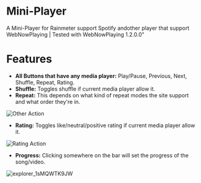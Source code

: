 # Mini-Player
A Mini-Player for Rainmeter support Spotify andother player that support WebNowPlaying | Tested with WebNowPlaying 1.2.0.0"

# Features
- **All Buttons that have any media player:** Play/Pause, Previous, Next, Shuffle, Repeat, Rating.
- **Shuffle:** Toggles shuffle if current media player allow it.
- **Repeat:** This depends on what kind of repeat modes the site support and what order they're in.

![Other Action](https://github.com/KazukiGames/Mini-Player/assets/121910047/ba993831-8a1f-4df9-82ce-2f538a696ac0)

- **Rating:** Toggles like/neutral/positive rating if current media player allow it.

![Rating Action](https://github.com/KazukiGames/Mini-Player/assets/121910047/c7438a4d-2dd0-43d6-96aa-6b51fb9ddaf2)

- **Progress:** Clicking somewhere on the bar will set the progress of the song/video.

![explorer_1sMQWTK9JW](https://github.com/KazukiGames/Mini-Player/assets/121910047/6567a3a3-bd75-4fc4-96bb-e8ebad58be97)
